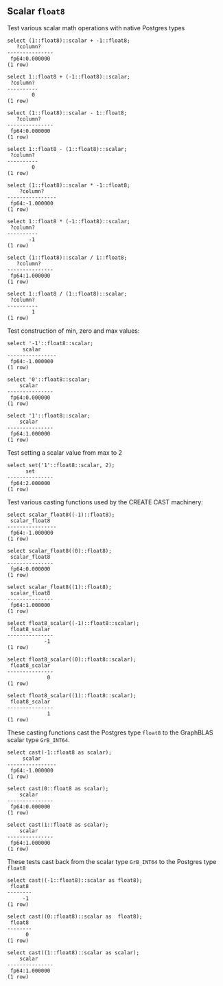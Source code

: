 
## Scalar `float8`

Test various scalar math operations with native Postgres types
``` postgres-console
select (1::float8)::scalar + -1::float8;
   ?column?    
---------------
 fp64:0.000000
(1 row)

select 1::float8 + (-1::float8)::scalar;
 ?column? 
----------
        0
(1 row)

select (1::float8)::scalar - 1::float8;
   ?column?    
---------------
 fp64:0.000000
(1 row)

select 1::float8 - (1::float8)::scalar;
 ?column? 
----------
        0
(1 row)

select (1::float8)::scalar * -1::float8;
    ?column?    
----------------
 fp64:-1.000000
(1 row)

select 1::float8 * (-1::float8)::scalar;
 ?column? 
----------
       -1
(1 row)

select (1::float8)::scalar / 1::float8;
   ?column?    
---------------
 fp64:1.000000
(1 row)

select 1::float8 / (1::float8)::scalar;
 ?column? 
----------
        1
(1 row)

```
Test construction of min, zero and max values:
``` postgres-console
select '-1'::float8::scalar;
     scalar     
----------------
 fp64:-1.000000
(1 row)

select '0'::float8::scalar;
    scalar     
---------------
 fp64:0.000000
(1 row)

select '1'::float8::scalar;
    scalar     
---------------
 fp64:1.000000
(1 row)

```
Test setting a scalar value from max to 2
``` postgres-console
select set('1'::float8::scalar, 2);
      set      
---------------
 fp64:2.000000
(1 row)

```
Test various casting functions used by the CREATE CAST machinery:
``` postgres-console
select scalar_float8((-1)::float8);
 scalar_float8  
----------------
 fp64:-1.000000
(1 row)

select scalar_float8((0)::float8);
 scalar_float8 
---------------
 fp64:0.000000
(1 row)

select scalar_float8((1)::float8);
 scalar_float8 
---------------
 fp64:1.000000
(1 row)

select float8_scalar((-1)::float8::scalar);
 float8_scalar 
---------------
            -1
(1 row)

select float8_scalar((0)::float8::scalar);
 float8_scalar 
---------------
             0
(1 row)

select float8_scalar((1)::float8::scalar);
 float8_scalar 
---------------
             1
(1 row)

```
These casting functions cast the Postgres type `float8` to the
GraphBLAS scalar type `GrB_INT64`.
``` postgres-console
select cast(-1::float8 as scalar);
     scalar     
----------------
 fp64:-1.000000
(1 row)

select cast(0::float8 as scalar);
    scalar     
---------------
 fp64:0.000000
(1 row)

select cast(1::float8 as scalar);
    scalar     
---------------
 fp64:1.000000
(1 row)

```
These tests cast back from the scalar type `GrB_INT64` to the
Postgres type `float8`
``` postgres-console
select cast((-1::float8)::scalar as float8);
 float8 
--------
     -1
(1 row)

select cast((0::float8)::scalar as  float8);
 float8 
--------
      0
(1 row)

select cast((1::float8)::scalar as scalar);
    scalar     
---------------
 fp64:1.000000
(1 row)

```
